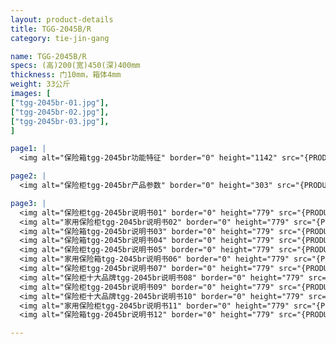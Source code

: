 ```yaml
---
layout: product-details
title: TGG-2045B/R
category: tie-jin-gang

name: TGG-2045B/R
specs: (高)200(宽)450(深)400mm
thickness: 门10mm，箱体4mm
weight: 33公斤
images: [
["tgg-2045br-01.jpg"],
["tgg-2045br-02.jpg"],
["tgg-2045br-03.jpg"],
]

page1: |
  <img alt="保险箱tgg-2045br功能特征" border="0" height="1142" src="{PRODUCT_IMAGES}tgg-gn.jpg" width="538" />

page2: |
  <img alt="保险柜tgg-2045br产品参数" border="0" height="303" src="{PRODUCT_IMAGES}tgg-cpcs.jpg" width="538" />

page3: |
  <img alt="保险柜tgg-2045br说明书01" border="0" height="779" src="{PRODUCT_IMAGES}tgg-sm01.jpg" width="528" /><br />
  <img alt="家用保险柜tgg-2045br说明书02" border="0" height="779" src="{PRODUCT_IMAGES}tgg-sm02.jpg" width="528" /><br />
  <img alt="保险箱tgg-2045br说明书03" border="0" height="779" src="{PRODUCT_IMAGES}tgg-sm03.jpg" width="528" /><br />
  <img alt="保险箱tgg-2045br说明书04" border="0" height="779" src="{PRODUCT_IMAGES}tgg-sm04.jpg" width="528" /><br />
  <img alt="保险柜tgg-2045br说明书05" border="0" height="779" src="{PRODUCT_IMAGES}tgg-sm05.jpg" width="528" /><br />
  <img alt="家用保险箱tgg-2045br说明书06" border="0" height="779" src="{PRODUCT_IMAGES}tgg-sm06.jpg" width="528" /><br />
  <img alt="保险柜tgg-2045br说明书07" border="0" height="779" src="{PRODUCT_IMAGES}tgg-sm07.jpg" width="528" /><br />
  <img alt="保险柜十大品牌tgg-2045br说明书08" border="0" height="779" src="{PRODUCT_IMAGES}tgg-sm08.jpg" width="528" /><br />
  <img alt="保险柜tgg-2045br说明书09" border="0" height="779" src="{PRODUCT_IMAGES}tgg-sm09.jpg" width="528" /><br />
  <img alt="保险柜十大品牌tgg-2045br说明书10" border="0" height="779" src="{PRODUCT_IMAGES}tgg-sm10.jpg" width="528" /><br />
  <img alt="家用保险柜tgg-2045br说明书11" border="0" height="779" src="{PRODUCT_IMAGES}tgg-sm11.jpg" width="528" /><br />
  <img alt="保险箱tgg-2045br说明书12" border="0" height="779" src="{PRODUCT_IMAGES}tgg-sm12.jpg" width="528" />

---
```

